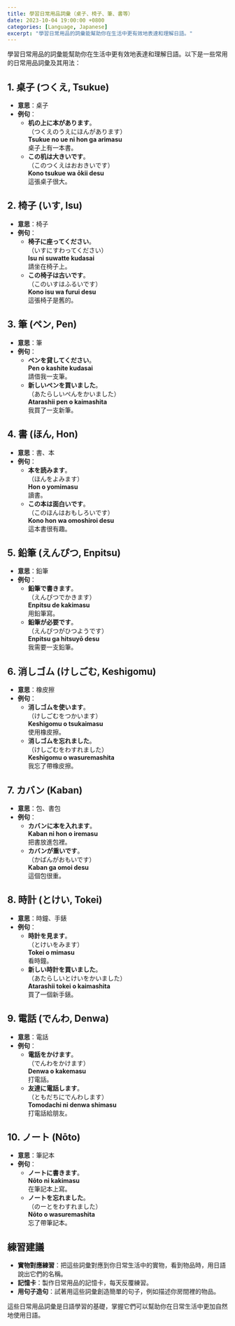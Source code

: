 ```yaml
---
title: 學習日常用品詞彙（桌子、椅子、筆、書等）
date: 2023-10-04 19:00:00 +0800
categories: [Language, Japanese]
excerpt: "學習日常用品的詞彙能幫助你在生活中更有效地表達和理解日語。"
---
```


學習日常用品的詞彙能幫助你在生活中更有效地表達和理解日語。以下是一些常用的日常用品詞彙及其用法：

## **1. 桌子 (つくえ, Tsukue)**
- **意思**：桌子
- **例句**：
  - **机の上に本があります**。  
    （つくえのうえにほんがあります）  
    **Tsukue no ue ni hon ga arimasu**  
    桌子上有一本書。
  - **この机は大きいです**。  
    （このつくえはおおきいです）  
    **Kono tsukue wa ōkii desu**  
    這張桌子很大。

## **2. 椅子 (いす, Isu)**
- **意思**：椅子
- **例句**：
  - **椅子に座ってください**。  
    （いすにすわってください）  
    **Isu ni suwatte kudasai**  
    請坐在椅子上。
  - **この椅子は古いです**。  
    （このいすはふるいです）  
    **Kono isu wa furui desu**  
    這張椅子是舊的。

## **3. 筆 (ペン, Pen)**
- **意思**：筆
- **例句**：
  - **ペンを貸してください**。  
    **Pen o kashite kudasai**  
    請借我一支筆。
  - **新しいペンを買いました**。  
    （あたらしいぺんをかいました）  
    **Atarashii pen o kaimashita**  
    我買了一支新筆。

## **4. 書 (ほん, Hon)**
- **意思**：書、本
- **例句**：
  - **本を読みます**。  
    （ほんをよみます）  
    **Hon o yomimasu**  
    讀書。
  - **この本は面白いです**。  
    （このほんはおもしろいです）  
    **Kono hon wa omoshiroi desu**  
    這本書很有趣。

## **5. 鉛筆 (えんぴつ, Enpitsu)**
- **意思**：鉛筆
- **例句**：
  - **鉛筆で書きます**。  
    （えんぴつでかきます）  
    **Enpitsu de kakimasu**  
    用鉛筆寫。
  - **鉛筆が必要です**。  
    （えんぴつがひつようです）  
    **Enpitsu ga hitsuyō desu**  
    我需要一支鉛筆。

## **6. 消しゴム (けしごむ, Keshigomu)**
- **意思**：橡皮擦
- **例句**：
  - **消しゴムを使います**。  
    （けしごむをつかいます）  
    **Keshigomu o tsukaimasu**  
    使用橡皮擦。
  - **消しゴムを忘れました**。  
    （けしごむをわすれました）  
    **Keshigomu o wasuremashita**  
    我忘了帶橡皮擦。

## **7. カバン (Kaban)**
- **意思**：包、書包
- **例句**：
  - **カバンに本を入れます**。  
    **Kaban ni hon o iremasu**  
    把書放進包裡。
  - **カバンが重いです**。  
    （かばんがおもいです）  
    **Kaban ga omoi desu**  
    這個包很重。

## **8. 時計 (とけい, Tokei)**
- **意思**：時鐘、手錶
- **例句**：
  - **時計を見ます**。  
    （とけいをみます）  
    **Tokei o mimasu**  
    看時鐘。
  - **新しい時計を買いました**。  
    （あたらしいとけいをかいました）  
    **Atarashii tokei o kaimashita**  
    買了一個新手錶。

## **9. 電話 (でんわ, Denwa)**
- **意思**：電話
- **例句**：
  - **電話をかけます**。  
    （でんわをかけます）  
    **Denwa o kakemasu**  
    打電話。
  - **友達に電話します**。  
    （ともだちにでんわします）  
    **Tomodachi ni denwa shimasu**  
    打電話給朋友。

## **10. ノート (Nōto)**
- **意思**：筆記本
- **例句**：
  - **ノートに書きます**。  
    **Nōto ni kakimasu**  
    在筆記本上寫。
  - **ノートを忘れました**。  
    （のーとをわすれました）  
    **Nōto o wasuremashita**  
    忘了帶筆記本。

## **練習建議**
- **實物對應練習**：把這些詞彙對應到你日常生活中的實物，看到物品時，用日語說出它們的名稱。
- **記憶卡**：製作日常用品的記憶卡，每天反覆練習。
- **用句子造句**：試著用這些詞彙創造簡單的句子，例如描述你房間裡的物品。

這些日常用品詞彙是日語學習的基礎，掌握它們可以幫助你在日常生活中更加自然地使用日語。
